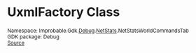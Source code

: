 
# UxmlFactory Class
<sup>
Namespace: Improbable.Gdk.<a href="{{urlRoot}}/api/debug-index">Debug</a>.<a href="{{urlRoot}}/api/debug/net-stats-index">NetStats</a>.NetStatsWorldCommandsTab<br/>
GDK package: Debug<br/>
<a href="https://www.github.com/spatialos/gdk-for-unity/blob/decea028/workers/unity/Packages/io.improbable.gdk.debug/NetStatsViewer/NetStatsWorldCommandsTab.cs/#L9">Source</a>
<style>
a code {
                    padding: 0em 0.25em!important;
}
code {
                    background-color: #ffffff!important;
}
</style>
</sup>
















